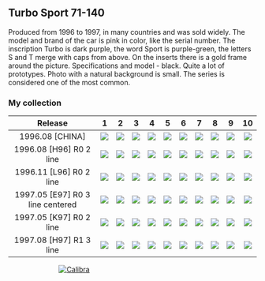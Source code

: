 ## Turbo Sport 71-140

Produced from 1996 to 1997, in many countries and was sold widely. The model and brand of the car is pink in color, like
the serial number. The inscription Turbo is dark purple, the word Sport is purple-green, the letters S and T merge with
caps from above. On the inserts there is a gold frame around the picture. Specifications and model - black. Quite a lot
of prototypes. Photo with a natural background is small. The series is considered one of the most common.

### My collection

|             Release              |                                                                    1                                                                     |                                                                    2                                                                     |                                                                    3                                                                     |                                                             4                                                              |                                                                    5                                                                     |                                                             6                                                              |                                                                    7                                                                     |                                                                    8                                                                     |                                                                    9                                                                     |                                                                     10                                                                     |
|:--------------------------------:|:----------------------------------------------------------------------------------------------------------------------------------------:|:----------------------------------------------------------------------------------------------------------------------------------------:|:----------------------------------------------------------------------------------------------------------------------------------------:|:--------------------------------------------------------------------------------------------------------------------------:|:----------------------------------------------------------------------------------------------------------------------------------------:|:--------------------------------------------------------------------------------------------------------------------------:|:----------------------------------------------------------------------------------------------------------------------------------------:|:----------------------------------------------------------------------------------------------------------------------------------------:|:----------------------------------------------------------------------------------------------------------------------------------------:|:------------------------------------------------------------------------------------------------------------------------------------------:|
|         1996.08 [CHINA]          |        [<img src='/collection/gum_wrappers/kent/turbo//missed_outer.png'>](/collection/gum_wrappers/kent/turbo//missed_outer.png)        |        [<img src='/collection/gum_wrappers/kent/turbo//missed_outer.png'>](/collection/gum_wrappers/kent/turbo//missed_outer.png)        |        [<img src='/collection/gum_wrappers/kent/turbo//missed_outer.png'>](/collection/gum_wrappers/kent/turbo//missed_outer.png)        | [<img src='/collection/gum_wrappers/kent/turbo//missed_outer.png'>](/collection/gum_wrappers/kent/turbo//missed_outer.png) |        [<img src='/collection/gum_wrappers/kent/turbo//missed_outer.png'>](/collection/gum_wrappers/kent/turbo//missed_outer.png)        | [<img src='/collection/gum_wrappers/kent/turbo//missed_outer.png'>](/collection/gum_wrappers/kent/turbo//missed_outer.png) |                  [<img src='thumbnails/outer/1996_08{CHINA}[10]/7.3.png'>](thumbnails/outer/1996_08{CHINA}[10]/7.3.png)                  |        [<img src='/collection/gum_wrappers/kent/turbo//missed_outer.png'>](/collection/gum_wrappers/kent/turbo//missed_outer.png)        |        [<img src='/collection/gum_wrappers/kent/turbo//missed_outer.png'>](/collection/gum_wrappers/kent/turbo//missed_outer.png)        |                  [<img src='thumbnails/outer/1996_08{CHINA}[10]/10.4.png'>](thumbnails/outer/1996_08{CHINA}[10]/10.4.png)                  |
|     1996.08 [H96] R0 2 line      |          [<img src='thumbnails/outer/1996_08{H_96}[10]R0_2_line/1.5.png'>](thumbnails/outer/1996_08{H_96}[10]R0_2_line/1.5.png)          |          [<img src='thumbnails/outer/1996_08{H_96}[10]R0_2_line/2.5.png'>](thumbnails/outer/1996_08{H_96}[10]R0_2_line/2.5.png)          |          [<img src='thumbnails/outer/1996_08{H_96}[10]R0_2_line/3.5.png'>](thumbnails/outer/1996_08{H_96}[10]R0_2_line/3.5.png)          |   [<img src='thumbnails/outer/1996_08{H_96}[10]R0_2_line/4.5.png'>](thumbnails/outer/1996_08{H_96}[10]R0_2_line/4.5.png)   |          [<img src='thumbnails/outer/1996_08{H_96}[10]R0_2_line/5.5.png'>](thumbnails/outer/1996_08{H_96}[10]R0_2_line/5.5.png)          |   [<img src='thumbnails/outer/1996_08{H_96}[10]R0_2_line/6.5.png'>](thumbnails/outer/1996_08{H_96}[10]R0_2_line/6.5.png)   |          [<img src='thumbnails/outer/1996_08{H_96}[10]R0_2_line/7.5.png'>](thumbnails/outer/1996_08{H_96}[10]R0_2_line/7.5.png)          |          [<img src='thumbnails/outer/1996_08{H_96}[10]R0_2_line/8.5.png'>](thumbnails/outer/1996_08{H_96}[10]R0_2_line/8.5.png)          |          [<img src='thumbnails/outer/1996_08{H_96}[10]R0_2_line/9.5.png'>](thumbnails/outer/1996_08{H_96}[10]R0_2_line/9.5.png)          |          [<img src='thumbnails/outer/1996_08{H_96}[10]R0_2_line/10.5.png'>](thumbnails/outer/1996_08{H_96}[10]R0_2_line/10.5.png)          |
|     1996.11 [L96] R0 2 line      |          [<img src='thumbnails/outer/1996_11{L_96}[10]R0_2_line/1.5.png'>](thumbnails/outer/1996_11{L_96}[10]R0_2_line/1.5.png)          |          [<img src='thumbnails/outer/1996_11{L_96}[10]R0_2_line/2.5.png'>](thumbnails/outer/1996_11{L_96}[10]R0_2_line/2.5.png)          |          [<img src='thumbnails/outer/1996_11{L_96}[10]R0_2_line/3.5.png'>](thumbnails/outer/1996_11{L_96}[10]R0_2_line/3.5.png)          |   [<img src='thumbnails/outer/1996_11{L_96}[10]R0_2_line/4.5.png'>](thumbnails/outer/1996_11{L_96}[10]R0_2_line/4.5.png)   |          [<img src='thumbnails/outer/1996_11{L_96}[10]R0_2_line/5.5.png'>](thumbnails/outer/1996_11{L_96}[10]R0_2_line/5.5.png)          |   [<img src='thumbnails/outer/1996_11{L_96}[10]R0_2_line/6.5.png'>](thumbnails/outer/1996_11{L_96}[10]R0_2_line/6.5.png)   |          [<img src='thumbnails/outer/1996_11{L_96}[10]R0_2_line/7.5.png'>](thumbnails/outer/1996_11{L_96}[10]R0_2_line/7.5.png)          |          [<img src='thumbnails/outer/1996_11{L_96}[10]R0_2_line/8.5.png'>](thumbnails/outer/1996_11{L_96}[10]R0_2_line/8.5.png)          |          [<img src='thumbnails/outer/1996_11{L_96}[10]R0_2_line/9.5.png'>](thumbnails/outer/1996_11{L_96}[10]R0_2_line/9.5.png)          |          [<img src='thumbnails/outer/1996_11{L_96}[10]R0_2_line/10.5.png'>](thumbnails/outer/1996_11{L_96}[10]R0_2_line/10.5.png)          |
| 1997.05 [E97] R0 3 line centered | [<img src='thumbnails/outer/1997_05{E_97}[10]R0_3_line_centered/1.5.png'>](thumbnails/outer/1997_05{E_97}[10]R0_3_line_centered/1.5.png) | [<img src='thumbnails/outer/1997_05{E_97}[10]R0_3_line_centered/2.5.png'>](thumbnails/outer/1997_05{E_97}[10]R0_3_line_centered/2.5.png) | [<img src='thumbnails/outer/1997_05{E_97}[10]R0_3_line_centered/3.5.png'>](thumbnails/outer/1997_05{E_97}[10]R0_3_line_centered/3.5.png) | [<img src='/collection/gum_wrappers/kent/turbo//missed_outer.png'>](/collection/gum_wrappers/kent/turbo//missed_outer.png) | [<img src='thumbnails/outer/1997_05{E_97}[10]R0_3_line_centered/5.5.png'>](thumbnails/outer/1997_05{E_97}[10]R0_3_line_centered/5.5.png) | [<img src='/collection/gum_wrappers/kent/turbo//missed_outer.png'>](/collection/gum_wrappers/kent/turbo//missed_outer.png) | [<img src='thumbnails/outer/1997_05{E_97}[10]R0_3_line_centered/7.5.png'>](thumbnails/outer/1997_05{E_97}[10]R0_3_line_centered/7.5.png) | [<img src='thumbnails/outer/1997_05{E_97}[10]R0_3_line_centered/8.5.png'>](thumbnails/outer/1997_05{E_97}[10]R0_3_line_centered/8.5.png) | [<img src='thumbnails/outer/1997_05{E_97}[10]R0_3_line_centered/9.5.png'>](thumbnails/outer/1997_05{E_97}[10]R0_3_line_centered/9.5.png) | [<img src='thumbnails/outer/1997_05{E_97}[10]R0_3_line_centered/10.5.png'>](thumbnails/outer/1997_05{E_97}[10]R0_3_line_centered/10.5.png) |
|     1997.05 [K97] R0 2 line      |         [<img src='thumbnails/outer/1997_05{_K_97}[10]R0_2_line/1.5.png'>](thumbnails/outer/1997_05{_K_97}[10]R0_2_line/1.5.png)         |         [<img src='thumbnails/outer/1997_05{_K_97}[10]R0_2_line/2.5.png'>](thumbnails/outer/1997_05{_K_97}[10]R0_2_line/2.5.png)         |        [<img src='/collection/gum_wrappers/kent/turbo//missed_outer.png'>](/collection/gum_wrappers/kent/turbo//missed_outer.png)        |  [<img src='thumbnails/outer/1997_05{_K_97}[10]R0_2_line/4.5.png'>](thumbnails/outer/1997_05{_K_97}[10]R0_2_line/4.5.png)  |        [<img src='/collection/gum_wrappers/kent/turbo//missed_outer.png'>](/collection/gum_wrappers/kent/turbo//missed_outer.png)        |  [<img src='thumbnails/outer/1997_05{_K_97}[10]R0_2_line/6.5.png'>](thumbnails/outer/1997_05{_K_97}[10]R0_2_line/6.5.png)  |         [<img src='thumbnails/outer/1997_05{_K_97}[10]R0_2_line/7.5.png'>](thumbnails/outer/1997_05{_K_97}[10]R0_2_line/7.5.png)         |         [<img src='thumbnails/outer/1997_05{_K_97}[10]R0_2_line/8.5.png'>](thumbnails/outer/1997_05{_K_97}[10]R0_2_line/8.5.png)         |         [<img src='thumbnails/outer/1997_05{_K_97}[10]R0_2_line/9.5.png'>](thumbnails/outer/1997_05{_K_97}[10]R0_2_line/9.5.png)         |         [<img src='thumbnails/outer/1997_05{_K_97}[10]R0_2_line/10.5.png'>](thumbnails/outer/1997_05{_K_97}[10]R0_2_line/10.5.png)         |
|     1997.08 [H97] R1 3 line      |          [<img src='thumbnails/outer/1997_08{H_97}[10]R1_3_line/1.5.png'>](thumbnails/outer/1997_08{H_97}[10]R1_3_line/1.5.png)          |          [<img src='thumbnails/outer/1997_08{H_97}[10]R1_3_line/2.5.png'>](thumbnails/outer/1997_08{H_97}[10]R1_3_line/2.5.png)          |          [<img src='thumbnails/outer/1997_08{H_97}[10]R1_3_line/3.5.png'>](thumbnails/outer/1997_08{H_97}[10]R1_3_line/3.5.png)          |   [<img src='thumbnails/outer/1997_08{H_97}[10]R1_3_line/4.5.png'>](thumbnails/outer/1997_08{H_97}[10]R1_3_line/4.5.png)   |          [<img src='thumbnails/outer/1997_08{H_97}[10]R1_3_line/5.2.png'>](thumbnails/outer/1997_08{H_97}[10]R1_3_line/5.2.png)          |   [<img src='thumbnails/outer/1997_08{H_97}[10]R1_3_line/6.5.png'>](thumbnails/outer/1997_08{H_97}[10]R1_3_line/6.5.png)   |          [<img src='thumbnails/outer/1997_08{H_97}[10]R1_3_line/7.5.png'>](thumbnails/outer/1997_08{H_97}[10]R1_3_line/7.5.png)          |          [<img src='thumbnails/outer/1997_08{H_97}[10]R1_3_line/8.5.png'>](thumbnails/outer/1997_08{H_97}[10]R1_3_line/8.5.png)          |          [<img src='thumbnails/outer/1997_08{H_97}[10]R1_3_line/9.5.png'>](thumbnails/outer/1997_08{H_97}[10]R1_3_line/9.5.png)          |          [<img src='thumbnails/outer/1997_08{H_97}[10]R1_3_line/10.5.png'>](thumbnails/outer/1997_08{H_97}[10]R1_3_line/10.5.png)          |

<span style="display: inline-block;">
	<a href='thumbnails/inner/71.5.png' title=''><img src='thumbnails/inner/71.5.png' alt=''></a>
</span>
<span style="display: inline-block;">
	<a href='thumbnails/inner/72.5.png' title=''><img src='thumbnails/inner/72.5.png' alt=''></a>
</span>
<span style="display: inline-block;">
	<a href='thumbnails/inner/73.5.png' title=''><img src='thumbnails/inner/73.5.png' alt=''></a>
</span>
<span style="display: inline-block;">
	<a href='thumbnails/inner/74.4.png' title=''><img src='thumbnails/inner/74.4.png' alt=''></a>
</span>
<span style="display: inline-block;">
	<a href='thumbnails/inner/75.5.png' title=''><img src='thumbnails/inner/75.5.png' alt=''></a>
</span>
<span style="display: inline-block;">
	<a href='thumbnails/inner/76.5.png' title=''><img src='thumbnails/inner/76.5.png' alt=''></a>
</span>
<span style="display: inline-block;">
	<a href='thumbnails/inner/77.5.png' title=''><img src='thumbnails/inner/77.5.png' alt=''></a>
</span>
<span style="display: inline-block;">
	<a href='thumbnails/inner/78.5.png' title=''><img src='thumbnails/inner/78.5.png' alt=''></a>
</span>
<span style="display: inline-block;">
	<a href='thumbnails/inner/79.5.png' title=''><img src='thumbnails/inner/79.5.png' alt=''></a>
</span>
<span style="display: inline-block;">
	<a href='thumbnails/inner/80.5.png' title=''><img src='thumbnails/inner/80.5.png' alt=''></a>
</span>
<span style="display: inline-block;">
	<a href='thumbnails/inner/81.5.png' title=''><img src='thumbnails/inner/81.5.png' alt=''></a>
</span>
<span style="display: inline-block;">
	<a href='thumbnails/inner/82.5.png' title=''><img src='thumbnails/inner/82.5.png' alt=''></a>
</span>
<span style="display: inline-block;">
	<a href='thumbnails/inner/83.5.png' title=''><img src='thumbnails/inner/83.5.png' alt=''></a>
</span>
<span style="display: inline-block;">
	<a href='thumbnails/inner/84.4.png' title=''><img src='thumbnails/inner/84.4.png' alt=''></a>
</span>
<span style="display: inline-block;">
	<a href='thumbnails/inner/85.5.png' title=''><img src='thumbnails/inner/85.5.png' alt=''></a>
</span>
<span style="display: inline-block;">
	<a href='thumbnails/inner/86.5.png' title=''><img src='thumbnails/inner/86.5.png' alt=''></a>
</span>
<span style="display: inline-block;">
	<a href='thumbnails/inner/87.5.png' title=''><img src='thumbnails/inner/87.5.png' alt=''></a>
</span>
<span style="display: inline-block;">
	<a href='thumbnails/inner/88.5.png' title=''><img src='thumbnails/inner/88.5.png' alt=''></a>
</span>
<span style="display: inline-block;">
	<a href='thumbnails/inner/89.5.png' title=''><img src='thumbnails/inner/89.5.png' alt=''></a>
</span>
<span style="display: inline-block;">
	<a href='thumbnails/inner/90.5.png' title=''><img src='thumbnails/inner/90.5.png' alt=''></a>
</span>
<span style="display: inline-block;">
	<a href='thumbnails/inner/91.5.png' title=''><img src='thumbnails/inner/91.5.png' alt=''></a>
</span>
<span style="display: inline-block;">
	<a href='thumbnails/inner/92.4.png' title=''><img src='thumbnails/inner/92.4.png' alt=''></a>
</span>
<span style="display: inline-block;">
	<a href='thumbnails/inner/93.5.png' title=''><img src='thumbnails/inner/93.5.png' alt=''></a>
</span>
<span style="display: inline-block;">
	<a href='thumbnails/inner/94.5.png' title=''><img src='thumbnails/inner/94.5.png' alt=''></a>
</span>
<span style="display: inline-block;">
	<a href='thumbnails/inner/95.4.png' title=''><img src='thumbnails/inner/95.4.png' alt=''></a>
</span>
<span style="display: inline-block;">
	<a href='thumbnails/inner/96.5.png' title=''><img src='thumbnails/inner/96.5.png' alt=''></a>
	<a href='thumbnails/inner/96.calibra.4.png' title='Calibra'><img src='thumbnails/inner/96.calibra.4.png' alt='Calibra'></a>
</span>
<span style="display: inline-block;">
	<a href='thumbnails/inner/97.5.png' title=''><img src='thumbnails/inner/97.5.png' alt=''></a>
</span>
<span style="display: inline-block;">
	<a href='thumbnails/inner/98.5.png' title=''><img src='thumbnails/inner/98.5.png' alt=''></a>
</span>
<span style="display: inline-block;">
	<a href='thumbnails/inner/99.5.png' title=''><img src='thumbnails/inner/99.5.png' alt=''></a>
</span>
<span style="display: inline-block;">
	<a href='thumbnails/inner/100.4.png' title=''><img src='thumbnails/inner/100.4.png' alt=''></a>
</span>
<span style="display: inline-block;">
	<a href='thumbnails/inner/101.5.png' title=''><img src='thumbnails/inner/101.5.png' alt=''></a>
</span>
<span style="display: inline-block;">
	<a href='thumbnails/inner/102.5.png' title=''><img src='thumbnails/inner/102.5.png' alt=''></a>
</span>
<span style="display: inline-block;">
	<a href='thumbnails/inner/103.5.png' title=''><img src='thumbnails/inner/103.5.png' alt=''></a>
</span>
<span style="display: inline-block;">
	<a href='thumbnails/inner/104.4.png' title=''><img src='thumbnails/inner/104.4.png' alt=''></a>
</span>
<span style="display: inline-block;">
	<a href='thumbnails/inner/105.4.png' title=''><img src='thumbnails/inner/105.4.png' alt=''></a>
</span>
<span style="display: inline-block;">
	<a href='thumbnails/inner/106.5.png' title=''><img src='thumbnails/inner/106.5.png' alt=''></a>
</span>
<span style="display: inline-block;">
	<a href='thumbnails/inner/107.5.png' title=''><img src='thumbnails/inner/107.5.png' alt=''></a>
</span>
<span style="display: inline-block;">
	<a href='thumbnails/inner/108.5.png' title=''><img src='thumbnails/inner/108.5.png' alt=''></a>
</span>
<span style="display: inline-block;">
	<a href='thumbnails/inner/109.4.png' title=''><img src='thumbnails/inner/109.4.png' alt=''></a>
</span>
<span style="display: inline-block;">
	<a href='thumbnails/inner/110.4.png' title=''><img src='thumbnails/inner/110.4.png' alt=''></a>
</span>
<span style="display: inline-block;">
	<a href='thumbnails/inner/111.5.png' title=''><img src='thumbnails/inner/111.5.png' alt=''></a>
</span>
<span style="display: inline-block;">
	<a href='thumbnails/inner/112.5.png' title=''><img src='thumbnails/inner/112.5.png' alt=''></a>
</span>
<span style="display: inline-block;">
	<a href='thumbnails/inner/113.5.png' title=''><img src='thumbnails/inner/113.5.png' alt=''></a>
</span>
<span style="display: inline-block;">
	<a href='thumbnails/inner/114.5.png' title=''><img src='thumbnails/inner/114.5.png' alt=''></a>
</span>
<span style="display: inline-block;">
	<a href='thumbnails/inner/115.5.png' title=''><img src='thumbnails/inner/115.5.png' alt=''></a>
</span>
<span style="display: inline-block;">
	<a href='thumbnails/inner/116.5.png' title=''><img src='thumbnails/inner/116.5.png' alt=''></a>
</span>
<span style="display: inline-block;">
	<a href='thumbnails/inner/117.4.png' title=''><img src='thumbnails/inner/117.4.png' alt=''></a>
</span>
<span style="display: inline-block;">
	<a href='thumbnails/inner/118.5.png' title=''><img src='thumbnails/inner/118.5.png' alt=''></a>
</span>
<span style="display: inline-block;">
	<a href='thumbnails/inner/119.5.png' title=''><img src='thumbnails/inner/119.5.png' alt=''></a>
</span>
<span style="display: inline-block;">
	<a href='thumbnails/inner/120.5.png' title=''><img src='thumbnails/inner/120.5.png' alt=''></a>
</span>
<span style="display: inline-block;">
	<a href='thumbnails/inner/121.5.png' title=''><img src='thumbnails/inner/121.5.png' alt=''></a>
</span>
<span style="display: inline-block;">
	<a href='thumbnails/inner/122.5.png' title=''><img src='thumbnails/inner/122.5.png' alt=''></a>
</span>
<span style="display: inline-block;">
	<a href='thumbnails/inner/123.5.png' title=''><img src='thumbnails/inner/123.5.png' alt=''></a>
</span>
<span style="display: inline-block;">
	<a href='thumbnails/inner/124.5.png' title=''><img src='thumbnails/inner/124.5.png' alt=''></a>
</span>
<span style="display: inline-block;">
	<a href='thumbnails/inner/125.5.png' title=''><img src='thumbnails/inner/125.5.png' alt=''></a>
</span>
<span style="display: inline-block;">
	<a href='thumbnails/inner/126.5.png' title=''><img src='thumbnails/inner/126.5.png' alt=''></a>
</span>
<span style="display: inline-block;">
	<a href='thumbnails/inner/127.5.png' title=''><img src='thumbnails/inner/127.5.png' alt=''></a>
</span>
<span style="display: inline-block;">
	<a href='thumbnails/inner/128.5.png' title=''><img src='thumbnails/inner/128.5.png' alt=''></a>
</span>
<span style="display: inline-block;">
	<a href='thumbnails/inner/129.5.png' title=''><img src='thumbnails/inner/129.5.png' alt=''></a>
</span>
<span style="display: inline-block;">
	<a href='thumbnails/inner/130.4.png' title=''><img src='thumbnails/inner/130.4.png' alt=''></a>
</span>
<span style="display: inline-block;">
	<a href='thumbnails/inner/131.5.png' title=''><img src='thumbnails/inner/131.5.png' alt=''></a>
</span>
<span style="display: inline-block;">
	<a href='thumbnails/inner/132.5.png' title=''><img src='thumbnails/inner/132.5.png' alt=''></a>
</span>
<span style="display: inline-block;">
	<a href='thumbnails/inner/133.4.png' title=''><img src='thumbnails/inner/133.4.png' alt=''></a>
</span>
<span style="display: inline-block;">
	<a href='thumbnails/inner/134.4.png' title=''><img src='thumbnails/inner/134.4.png' alt=''></a>
</span>
<span style="display: inline-block;">
	<a href='thumbnails/inner/135.4.png' title=''><img src='thumbnails/inner/135.4.png' alt=''></a>
</span>
<span style="display: inline-block;">
	<a href='thumbnails/inner/136.5.png' title=''><img src='thumbnails/inner/136.5.png' alt=''></a>
</span>
<span style="display: inline-block;">
	<a href='thumbnails/inner/137.5.png' title=''><img src='thumbnails/inner/137.5.png' alt=''></a>
</span>
<span style="display: inline-block;">
	<a href='thumbnails/inner/138.5.png' title=''><img src='thumbnails/inner/138.5.png' alt=''></a>
</span>
<span style="display: inline-block;">
	<a href='thumbnails/inner/139.5.png' title=''><img src='thumbnails/inner/139.5.png' alt=''></a>
</span>
<span style="display: inline-block;">
	<a href='thumbnails/inner/140.5.png' title=''><img src='thumbnails/inner/140.5.png' alt=''></a>
</span>

